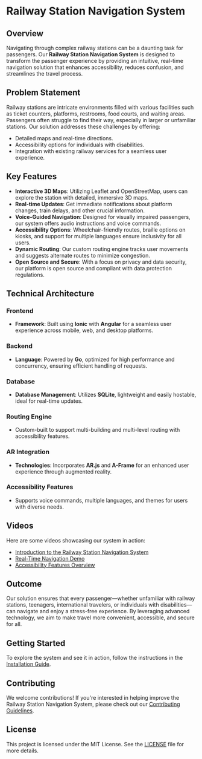 # Railway Station Navigation System

## Overview

Navigating through complex railway stations can be a daunting task for passengers. Our **Railway Station Navigation System** is designed to transform the passenger experience by providing an intuitive, real-time navigation solution that enhances accessibility, reduces confusion, and streamlines the travel process.

## Problem Statement

Railway stations are intricate environments filled with various facilities such as ticket counters, platforms, restrooms, food courts, and waiting areas. Passengers often struggle to find their way, especially in larger or unfamiliar stations. Our solution addresses these challenges by offering:

- Detailed maps and real-time directions.
- Accessibility options for individuals with disabilities.
- Integration with existing railway services for a seamless user experience.

## Key Features

- **Interactive 3D Maps**: Utilizing Leaflet and OpenStreetMap, users can explore the station with detailed, immersive 3D maps.
- **Real-time Updates**: Get immediate notifications about platform changes, train delays, and other crucial information.
- **Voice-Guided Navigation**: Designed for visually impaired passengers, our system offers audio instructions and voice commands.
- **Accessibility Options**: Wheelchair-friendly routes, braille options on kiosks, and support for multiple languages ensure inclusivity for all users.
- **Dynamic Routing**: Our custom routing engine tracks user movements and suggests alternate routes to minimize congestion.
- **Open Source and Secure**: With a focus on privacy and data security, our platform is open source and compliant with data protection regulations.

## Technical Architecture

### Frontend

- **Framework**: Built using **Ionic** with **Angular** for a seamless user experience across mobile, web, and desktop platforms.

### Backend

- **Language**: Powered by **Go**, optimized for high performance and concurrency, ensuring efficient handling of requests.

### Database

- **Database Management**: Utilizes **SQLite**, lightweight and easily hostable, ideal for real-time updates.

### Routing Engine

- Custom-built to support multi-building and multi-level routing with accessibility features.

### AR Integration

- **Technologies**: Incorporates **AR.js** and **A-Frame** for an enhanced user experience through augmented reality.

### Accessibility Features

- Supports voice commands, multiple languages, and themes for users with diverse needs.

## Videos

Here are some videos showcasing our system in action:

- [Introduction to the Railway Station Navigation System]([link_to_video1](https://github.com/gopal-chaudhary/Indoor-Navigation/blob/main/public/WhatsApp%20Video%202024-09-18%20at%2010.28.54%20AM.mp4))
- [Real-Time Navigation Demo](link_to_video2)
- [Accessibility Features Overview](link_to_video3)

## Outcome

Our solution ensures that every passenger—whether unfamiliar with railway stations, teenagers, international travelers, or individuals with disabilities—can navigate and enjoy a stress-free experience. By leveraging advanced technology, we aim to make travel more convenient, accessible, and secure for all.

## Getting Started

To explore the system and see it in action, follow the instructions in the [Installation Guide](link_to_installation_guide).

## Contributing

We welcome contributions! If you're interested in helping improve the Railway Station Navigation System, please check out our [Contributing Guidelines](link_to_contributing_guidelines).

## License

This project is licensed under the MIT License. See the [LICENSE](LICENSE) file for more details.
